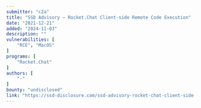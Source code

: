 ```yaml
---
submitter: "c2a"
title: "SSD Advisory – Rocket.Chat Client-side Remote Code Execution"
date: "2021-12-21"
added: "2024-11-03"
description: ""
vulnerabilities: [
    "RCE", "MacOS"
]
programs: [
    "Rocket.Chat"
]
authors: [
    "-"
]
bounty: "undisclosed"
link: "https://ssd-disclosure.com/ssd-advisory-rocket-chat-client-side-remote-code-execution/"
---
```





